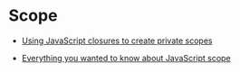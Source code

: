 # Scope

- [Using JavaScript closures to create private scopes](http://lupomontero.com/using-javascript-closures-to-create-private-scopes/)

- [Everything you wanted to know about JavaScript scope](https://toddmotto.com/everything-you-wanted-to-know-about-javascript-scope/)
